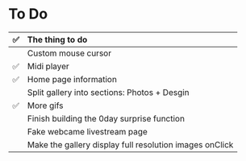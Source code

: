 # To Do
| ✅ | The thing to do |
|:-:|:----------------|
| | Custom mouse cursor |
|✅| Midi player |
|✅| Home page information |
| | Split gallery into sections: Photos + Desgin |
|✅| More gifs |
| | Finish building the 0day surprise function |
| | Fake webcame livestream page |
| | Make the gallery display full resolution images onClick |
